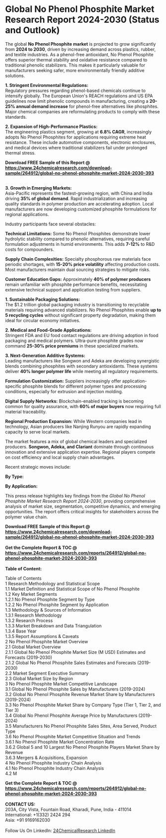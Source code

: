 <h1>Global No Phenol Phosphite Market Research Report 2024-2030 (Status and Outlook)</h1><p>The global <strong>No Phenol Phosphite market</strong> is projected to grow significantly from <strong>2024 to 2030</strong>, driven by increasing demand across plastics, rubber, and textile industries. As a phenol-free antioxidant, No Phenol Phosphite offers superior thermal stability and oxidative resistance compared to traditional phenolic stabilizers. This makes it particularly valuable for manufacturers seeking safer, more environmentally friendly additive solutions.</p><p><strong>1. Stringent Environmental Regulations:</strong><br>
Regulatory pressures regarding phenol-based chemicals continue to intensify globally. The European Union's REACH regulations and US EPA guidelines now limit phenolic compounds in manufacturing, creating a <strong>20-25% annual demand increase</strong> for phenol-free alternatives like phosphites. Major chemical companies are reformulating products to comply with these standards.</p><p><strong>2. Expansion of High-Performance Plastics:</strong><br>
The engineering plastics segment, growing at <strong>6.8% CAGR</strong>, increasingly adopts No Phenol Phosphites for applications requiring extreme heat resistance. These include automotive components, electronic enclosures, and medical devices where traditional stabilizers fail under prolonged thermal stress.</p><div><b>Download FREE Sample of this Report @ 
            <a href="https://www.24chemicalresearch.com/download-sample/264912/global-no-phenol-phosphite-market-2024-2030-393">
            https://www.24chemicalresearch.com/download-sample/264912/global-no-phenol-phosphite-market-2024-2030-393</a></b></div><br><p><strong>3. Growth in Emerging Markets:</strong><br>
Asia-Pacific represents the fastest-growing region, with China and India driving <strong>35% of global demand</strong>. Rapid industrialization and increasing quality standards in polymer production are accelerating adoption. Local manufacturers are now developing customized phosphite formulations for regional applications.</p><p>Industry participants face several obstacles:</p><p><strong>Technical Limitations:</strong> Some No Phenol Phosphites demonstrate lower hydrolytic stability compared to phenolic alternatives, requiring careful formulation adjustments in humid environments. This adds <strong>7-12%</strong> to R&amp;D costs for compounders.</p><p><strong>Supply Chain Complexities:</strong> Specialty phosphorous raw materials face periodic shortages, with <strong>15-20% price volatility</strong> affecting production costs. Most manufacturers maintain dual sourcing strategies to mitigate risks.</p><p><strong>Customer Education Gaps:</strong> Approximately <strong>40% of polymer producers</strong> remain unfamiliar with phosphite performance benefits, necessitating extensive technical support and application testing from suppliers.</p><p><strong>1. Sustainable Packaging Solutions:</strong><br>
The $1.2 trillion global packaging industry is transitioning to recyclable materials requiring advanced stabilizers. No Phenol Phosphites enable <strong>up to 5 recycling cycles</strong> without significant property degradation, making them ideal for circular economy initiatives.</p><p><strong>2. Medical and Food-Grade Applications:</strong><br>
Stringent FDA and EU food contact regulations are driving adoption in food packaging and medical polymers. Ultra-pure phosphite grades now command <strong>25-30% price premiums</strong> in these specialized markets.</p><p><strong>3. Next-Generation Additive Systems:</strong><br>
Leading manufacturers like Songwon and Adeka are developing synergistic blends combining phosphites with secondary antioxidants. These systems deliver <strong>40% longer polymer life</strong> while meeting all regulatory requirements.</p><p><strong>Formulation Customization:</strong> Suppliers increasingly offer application-specific phosphite blends for different polymer types and processing conditions, especially for extrusion and injection molding.</p><p><strong>Digital Supply Networks:</strong> Blockchain-enabled tracking is becoming common for quality assurance, with <strong>60% of major buyers</strong> now requiring full material traceability.</p><p><strong>Regional Production Expansion:</strong> While Western companies lead in technology, Asian producers like Nanjing Runyou are rapidly expanding capacity to serve local markets.</p><p>The market features a mix of global chemical leaders and specialized producers. <strong>Songwon, Adeka, and Clariant</strong> dominate through continuous innovation and extensive application expertise. Regional players compete on cost efficiency and local supply chain advantages.</p><p>Recent strategic moves include:</p><p><strong>By Type:</strong></p><p><strong>By Application:</strong></p><p>This press release highlights key findings from the <em>Global No Phenol Phosphite Market Research Report 2024-2030</em>, providing comprehensive analysis of market size, segmentation, competitive dynamics, and emerging opportunities. The report offers critical insights for stakeholders across the polymer value chain.</p><div><b>Download FREE Sample of this Report @ 
            <a href="https://www.24chemicalresearch.com/download-sample/264912/global-no-phenol-phosphite-market-2024-2030-393">
            https://www.24chemicalresearch.com/download-sample/264912/global-no-phenol-phosphite-market-2024-2030-393</a></b></div><br><div><b>Get the Complete Report & TOC @ 
            <a href="https://www.24chemicalresearch.com/reports/264912/global-no-phenol-phosphite-market-2024-2030-393">
            https://www.24chemicalresearch.com/reports/264912/global-no-phenol-phosphite-market-2024-2030-393</a></b></div><br>
            <b>Table of Content:</b><p>Table of Contents<br />
1 Research Methodology and Statistical Scope<br />
1.1 Market Definition and Statistical Scope of No Phenol Phosphite<br />
1.2 Key Market Segments<br />
1.2.1 No Phenol Phosphite Segment by Type<br />
1.2.2 No Phenol Phosphite Segment by Application<br />
1.3 Methodology & Sources of Information<br />
1.3.1 Research Methodology<br />
1.3.2 Research Process<br />
1.3.3 Market Breakdown and Data Triangulation<br />
1.3.4 Base Year<br />
1.3.5 Report Assumptions & Caveats<br />
2 No Phenol Phosphite Market Overview<br />
2.1 Global Market Overview<br />
2.1.1 Global No Phenol Phosphite Market Size (M USD) Estimates and Forecasts (2019-2030)<br />
2.1.2 Global No Phenol Phosphite Sales Estimates and Forecasts (2019-2030)<br />
2.2 Market Segment Executive Summary<br />
2.3 Global Market Size by Region<br />
3 No Phenol Phosphite Market Competitive Landscape<br />
3.1 Global No Phenol Phosphite Sales by Manufacturers (2019-2024)<br />
3.2 Global No Phenol Phosphite Revenue Market Share by Manufacturers (2019-2024)<br />
3.3 No Phenol Phosphite Market Share by Company Type (Tier 1, Tier 2, and Tier 3)<br />
3.4 Global No Phenol Phosphite Average Price by Manufacturers (2019-2024)<br />
3.5 Manufacturers No Phenol Phosphite Sales Sites, Area Served, Product Type<br />
3.6 No Phenol Phosphite Market Competitive Situation and Trends<br />
3.6.1 No Phenol Phosphite Market Concentration Rate<br />
3.6.2 Global 5 and 10 Largest No Phenol Phosphite Players Market Share by Revenue<br />
3.6.3 Mergers & Acquisitions, Expansion<br />
4 No Phenol Phosphite Industry Chain Analysis<br />
4.1 No Phenol Phosphite Industry Chain Analysis<br />
4.2 M</p><div><b>Get the Complete Report & TOC @ 
            <a href="https://www.24chemicalresearch.com/reports/264912/global-no-phenol-phosphite-market-2024-2030-393">
            https://www.24chemicalresearch.com/reports/264912/global-no-phenol-phosphite-market-2024-2030-393</a></b></div><br><b>CONTACT US:</b><br>
            203A, City Vista, Fountain Road, Kharadi, Pune, India - 411014<br>
            International: +1(332) 2424 294<br>
            Asia: +91 9169162030 <br><br>
            Follow Us On LinkedIn: <a href="https://www.linkedin.com/company/24chemicalresearch/">24ChemicalResearch LinkedIn</a>